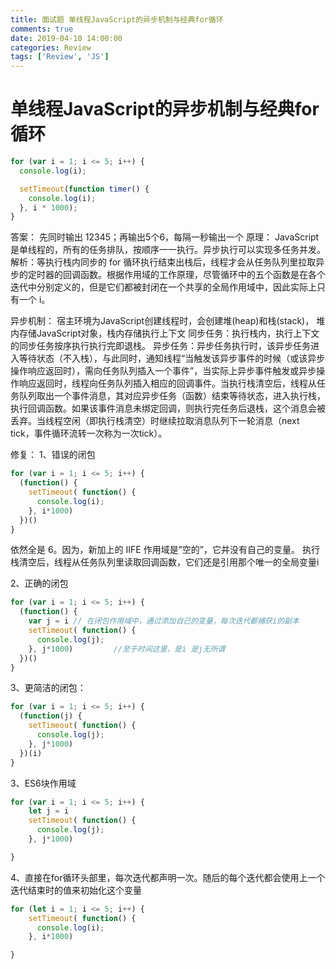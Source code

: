 ```yaml
---
title: 面试题 单线程JavaScript的异步机制与经典for循环
comments: true
date: 2019-04-10 14:00:00
categories: Review
tags: ['Review', 'JS']
---
```



# 单线程JavaScript的异步机制与经典for循环

```JavaScript
for (var i = 1; i <= 5; i++) {
  console.log(i);

  setTimeout(function timer() {
    console.log(i);
  }, i * 1000);
}
```
答案： 先同时输出 12345；再输出5个6，每隔一秒输出一个
原理： JavaScript 是单线程的，所有的任务排队，按顺序一一执行。异步执行可以实现多任务并发。
解析：等执行栈内同步的 for 循环执行结束出栈后，线程才会从任务队列里拉取异步的定时器的回调函数。根据作用域的工作原理，尽管循环中的五个函数是在各个迭代中分别定义的，但是它们都被封闭在一个共享的全局作用域中，因此实际上只有一个 i。

异步机制：
宿主环境为JavaScript创建线程时，会创建堆(heap)和栈(stack)， 堆内存储JavaScript对象，栈内存储执行上下文
同步任务：执行栈内，执行上下文的同步任务按序执行执行完即退栈。
异步任务：异步任务执行时，该异步任务进入等待状态（不入栈），与此同时，通知线程“当触发该异步事件的时候（或该异步操作响应返回时），需向任务队列插入一个事件”，当实际上异步事件触发或异步操作响应返回时，线程向任务队列插入相应的回调事件。当执行栈清空后，线程从任务队列取出一个事件消息，其对应异步任务（函数）结束等待状态，进入执行栈，执行回调函数。如果该事件消息未绑定回调，则执行完任务后退栈，这个消息会被丢弃。当线程空闲（即执行栈清空）时继续拉取消息队列下一轮消息（next tick，事件循环流转一次称为一次tick）。

修复：
1、错误的闭包
```JavaScript
for (var i = 1; i <= 5; i++) {
  (function() {
    setTimeout( function() {
      console.log(i);
    }, i*1000)
  })()
}
```
依然全是 6。因为，新加上的 IIFE 作用域是”空的”，它并没有自己的变量。 执行栈清空后，线程从任务队列里读取回调函数，它们还是引用那个唯一的全局变量i

2、正确的闭包
```JavaScript
for (var i = 1; i <= 5; i++) {
  (function() {
    var j = i // 在闭包作用域中，通过添加自己的变量，每次迭代都捕获i的副本
    setTimeout( function() {
      console.log(j);
    }, j*1000)         //至于时间这里，是i 是j无所谓
  })()
}
```
3、更简洁的闭包：
```JavaScript
for (var i = 1; i <= 5; i++) {
  (function(j) {
    setTimeout( function() {
      console.log(j);
    }, j*1000)
  })(i) 
}
```
3、ES6块作用域
```JavaScript
for (var i = 1; i <= 5; i++) {
    let j = i
    setTimeout( function() {
      console.log(j);
    }, j*1000)

}
```
4、直接在for循环头部里，每次迭代都声明一次。随后的每个迭代都会使用上一个迭代结束时的值来初始化这个变量
```JavaScript
for (let i = 1; i <= 5; i++) {
    setTimeout( function() {
      console.log(i);
    }, i*1000)

}
```